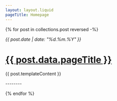 ```yaml
---
layout: layout.liquid
pageTitle: Homepage
---
```

{% for post in collections.post reversed -%}
<p><i>{{ post.date | date: "%d.%m.%Y" }}</i></p>
<h1><a href="{{ post.url | url }}">{{ post.data.pageTitle }}</a></h1>
<p>{{ post.templateContent }}</p>
<p>--------</p>
{% endfor %}